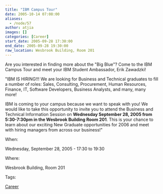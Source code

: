 ```yaml
---
title: "IBM Campus Tour"
date: 2005-10-14 07:08:00
aliases:
  - /node/57
author: atjia
images: []
categories: [Career]
start_date: 2005-09-28 17:30:00
end_date: 2005-09-28 19:30:00
raw_location: Wesbrook Building, Room 201
---
```


Are you interested in finding more about the "Big Blue"? Come to the IBM Campus Tour and meet your IBM Student Ambassador, Erik Zawadzki!

"IBM IS HIRING!!! We are looking for Business and Technical graduates to fill a number of roles: Sales, Consulting, Procurement, Human Resources, Finance, IT, Software Developers, Business Analysts, and many, many more!

IBM is coming to your campus because we want to speak with you! We would like to take this opportunity to invite you to attend the Business and Technical Information Session on **Wednesday September 28, 2005 from 5:30-7:30pm in the Wesbrook Building Room 201**. This is your chance to learn about our exciting New Graduate opportunities for 2006 and meet with hiring managers from across our business!"

When:

Wednesday, September 28, 2005 - 17:30 to 19:30

Where:

Wesbrook Building, Room 201

Tags:

[Career](/career)

